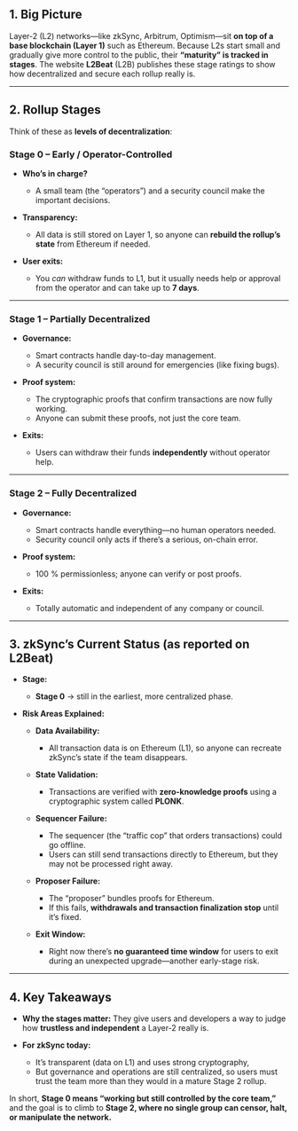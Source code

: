 
## 1. Big Picture

Layer-2 (L2) networks—like zkSync, Arbitrum, Optimism—sit **on top of a base blockchain (Layer 1)** such as Ethereum.
Because L2s start small and gradually give more control to the public, their **“maturity” is tracked in stages**.
The website **L2Beat** (L2B) publishes these stage ratings to show how decentralized and secure each rollup really is.

---

## 2. Rollup Stages

Think of these as **levels of decentralization**:

### **Stage 0 – Early / Operator-Controlled**

* **Who’s in charge?**

  * A small team (the “operators”) and a security council make the important decisions.
* **Transparency:**

  * All data is still stored on Layer 1, so anyone can **rebuild the rollup’s state** from Ethereum if needed.
* **User exits:**

  * You *can* withdraw funds to L1, but it usually needs help or approval from the operator and can take up to **7 days**.

---

### **Stage 1 – Partially Decentralized**

* **Governance:**

  * Smart contracts handle day-to-day management.
  * A security council is still around for emergencies (like fixing bugs).
* **Proof system:**

  * The cryptographic proofs that confirm transactions are now fully working.
  * Anyone can submit these proofs, not just the core team.
* **Exits:**

  * Users can withdraw their funds **independently** without operator help.

---

### **Stage 2 – Fully Decentralized**

* **Governance:**

  * Smart contracts handle everything—no human operators needed.
  * Security council only acts if there’s a serious, on-chain error.
* **Proof system:**

  * 100 % permissionless; anyone can verify or post proofs.
* **Exits:**

  * Totally automatic and independent of any company or council.

---

## 3. zkSync’s Current Status (as reported on L2Beat)

* **Stage:**

  * **Stage 0** → still in the earliest, more centralized phase.

* **Risk Areas Explained:**

  * **Data Availability:**

    * All transaction data is on Ethereum (L1), so anyone can recreate zkSync’s state if the team disappears.
  * **State Validation:**

    * Transactions are verified with **zero-knowledge proofs** using a cryptographic system called **PLONK**.
  * **Sequencer Failure:**

    * The sequencer (the “traffic cop” that orders transactions) could go offline.
    * Users can still send transactions directly to Ethereum, but they may not be processed right away.
  * **Proposer Failure:**

    * The “proposer” bundles proofs for Ethereum.
    * If this fails, **withdrawals and transaction finalization stop** until it’s fixed.
  * **Exit Window:**

    * Right now there’s **no guaranteed time window** for users to exit during an unexpected upgrade—another early-stage risk.

---

## 4. Key Takeaways

* **Why the stages matter:**
  They give users and developers a way to judge how **trustless and independent** a Layer-2 really is.
* **For zkSync today:**

  * It’s transparent (data on L1) and uses strong cryptography,
  * But governance and operations are still centralized, so users must trust the team more than they would in a mature Stage 2 rollup.

In short, **Stage 0 means “working but still controlled by the core team,”** and the goal is to climb to **Stage 2, where no single group can censor, halt, or manipulate the network.**

